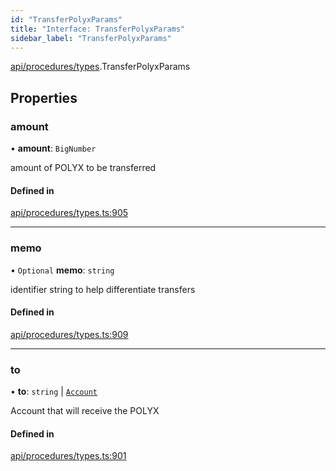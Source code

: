 ```yaml
---
id: "TransferPolyxParams"
title: "Interface: TransferPolyxParams"
sidebar_label: "TransferPolyxParams"
---
```


[api/procedures/types](../../../../../modules/API/Procedures/Types/Types.md).TransferPolyxParams

## Properties

### amount

• **amount**: `BigNumber`

amount of POLYX to be transferred

#### Defined in

[api/procedures/types.ts:905](https://github.com/PolymeshAssociation/polymesh-sdk/blob/c8da9dfce/src/api/procedures/types.ts#L905)

___

### memo

• `Optional` **memo**: `string`

identifier string to help differentiate transfers

#### Defined in

[api/procedures/types.ts:909](https://github.com/PolymeshAssociation/polymesh-sdk/blob/c8da9dfce/src/api/procedures/types.ts#L909)

___

### to

• **to**: `string` \| [`Account`](../../../../../classes/API/Entities/Account/Account.md)

Account that will receive the POLYX

#### Defined in

[api/procedures/types.ts:901](https://github.com/PolymeshAssociation/polymesh-sdk/blob/c8da9dfce/src/api/procedures/types.ts#L901)
